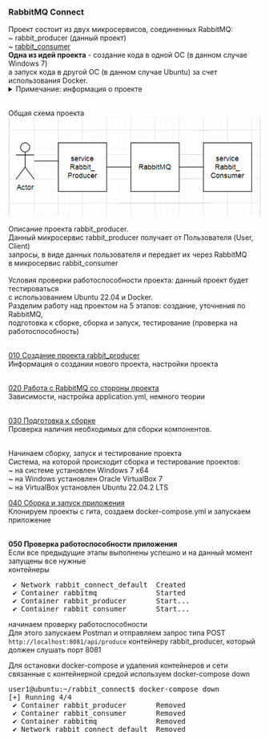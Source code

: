 <h3>RabbitMQ Connect</h3>
Проект состоит из двух микросервисов, соединенных RabbitMQ:<br>
~ rabbit_producer (данный проект) <br>
~ <a href="https://github.com/yarmail/rabbit_consumer">rabbit_consumer</a> <br>
<b>Одна из идей проекта</b> - создание кода в одной ОС (в данном случае Windows 7)<br>
а запуск кода в другой OC (в данном случае Ubuntu) за счет использования Docker.<br>
 
<details>
<summary>Примечание: информация о проекте</summary>
Большая часть информация о проекте: примечания, описания, 
объяснения, картинки, комментарии <br> 
находятся в папке <b><a href="01_info">01_info</a></b>.<br>
Общие детали обоих проектов (сборка и тестирование) будут находится в этом проекте.<br>
<b>Важно:</b> тестирование проекта будет проходить с использованием Ubuntu и Docker
</details> <br>

Общая схема проекта<br>
<img src="/01_info/schema.png" alt=""><br>

Описание проекта rabbit_producer.<br>
Данный микросервис rabbit_producer получает от Пользователя (User, Client)<br>
запросы, в виде данных пользователя и передает их через RabbitMQ <br> 
в микросервис rabbit_consumer <br><br>
Условия проверки работоспособности проекта: данный проект будет тестироваться<br> 
с использованием Ubuntu 22.04 и Docker. <br>
Разделим работу над проектом на 5 этапов: создание, уточнения по RabbitMQ, <br> 
подготовка к сборке, сборка и запуск, тестирование (проверка на работоспособность) <br><br>

<a href="/01_info/010_create_project/CREATE.md">010 Создание проекта rabbit_producer</a> <br>
Информация о создании нового проекта, настройки проекта <br><br>

<a href="/01_info/020_work_with_rabbitmq/RABBIT.md">020 Работа с RabbitMQ со стороны проекта </a> <br>
Зависимости, настройка application.yml, немного теории <br><br>

<a href="/01_info/030_preparation/PREPARATION.md">030 Подготовка к сборке </a> <br>
Проверка наличия необходимых для сборки компонентов. <br><br>

Начинаем сборку, запуск и тестирование проекта <br>
Система, на которой происходит сборка и тестирование проектов: <br>
~ на системе установлен Windows 7 x64 <br>
~ на Windows установлен Oracle VirtualBox 7 <br>
~ на VirtualBox установлен Ubuntu 22.04.2 LTS <br>

<a href="/01_info/040_assembly/ASSEMBLY.md">040 Сборка и запуск приложения</a> <br>
Клонируем проекты с гита, создаем docker-compose.yml и запускаем приложение <br><br>

<b>050 Проверка работоспособности приложения</b><br>
Если все предыдущие этапы выполнены успешно и на данный момент запущены все нужные<br> 
контейнеры
<pre>
 ✔ Network rabbit_connect_default  Created  
 ✔ Container rabbitmq              Started  
 ✔ Container rabbit_producer       Start... 
 ✔ Container rabbit_consumer       Start...
</pre>
начинаем проверку работоспособности <br>
Для этого запускаем Postman и отправляем запрос типа POST<br>
`http://localhost:8081/api/produce`
контейнеру rabbit_producer, который должен слушать порт 8081


Для остановки docker-compose и удаления контейнеров и сети<br>
связанные с контейнерной средой используем docker-compose down
<pre>
user1@ubuntu:~/rabbit_connect$ docker-compose down
[+] Running 4/4
 ✔ Container rabbit_producer       Removed                                                                   0.9s 
 ✔ Container rabbit_consumer       Removed                                                                   0.9s 
 ✔ Container rabbitmq              Removed                                                                   7.1s 
 ✔ Network rabbit_connect_default  Removed                                                                   0.4s 
</pre>



